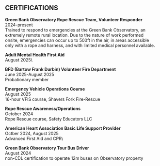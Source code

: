 ## CERTIFICATIONS
**Green Bank Observatory Rope Rescue Team, Volunteer Responder**\
2024-present\
Trained to respond to emergencies at the Green Bank Observatory, an extremely remote rural location. Due to the nature of work performed onsite, emergencies can occur up to 500ft in the air, in areas accessible only with a rope and harness, and with limited medical personnel available. 

**Adult Mental Health First Aid**\
August 2025\

**BFD (Bartow Frank Durbin) Volunteer Fire Department**\
June 2025-August 2025\
Probationary member

**Emergency Vehicle Operations Course**\
August 2025\
16-hour VFIS course, Shavers Fork Fire-Rescue

**Rope Rescue Awareness/Operations**\
October 2024\
Rope Rescue course, Safety Educators LLC

**American Heart Association Basic Life Support Provider**\
Octber 2024, August 2025\
Advanced First Aid and CPR\

**Green Bank Observatory Tour Bus Driver**\
August 2024\
non-CDL certification to operate 12m buses on Observatory property
